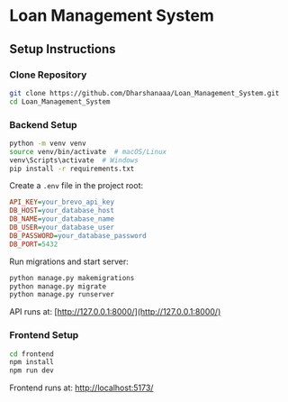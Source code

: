 
# Loan Management System

## Setup Instructions

### Clone Repository

```sh
git clone https://github.com/Dharshanaaa/Loan_Management_System.git
cd Loan_Management_System
```

### Backend Setup

```sh
python -m venv venv
source venv/bin/activate  # macOS/Linux
venv\Scripts\activate  # Windows
pip install -r requirements.txt
```

Create a `.env` file in the project root:

```ini
API_KEY=your_brevo_api_key
DB_HOST=your_database_host
DB_NAME=your_database_name
DB_USER=your_database_user
DB_PASSWORD=your_database_password
DB_PORT=5432
```

Run migrations and start server:

```sh
python manage.py makemigrations
python manage.py migrate
python manage.py runserver
```

API runs at: [http://127.0.0.1:8000/](http://127.0.0.1:8000/)

### Frontend Setup

```sh
cd frontend
npm install
npm run dev
```

Frontend runs at: [http://localhost:5173/](http://localhost:5173/)
